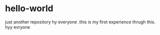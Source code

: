 # hello-world
just another repository
hy everyone .this
is my first experience thrugh this.
hyy evryone
